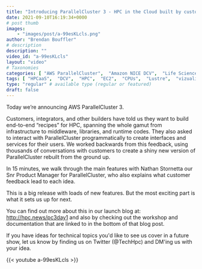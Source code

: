 ```yaml
---
title: "Introducing ParallelCluster 3 - HPC in the Cloud built by customers"
date: 2021-09-10T16:19:34+0000
# post thumb
images:
    - "images/post/a-99esKLcls.png"
author: "Brendan Bouffler"
# description
description: ""
video_id: "a-99esKLcls"
layout: "video"
# Taxonomies
categories: [ "AWS ParallelCluster",  "Amazon NICE DCV",  "Life Sciences", ]
tags: [ "HPCaaS",  "DCV",  "HPC",  "EC2",  "CPUs",  "Lustre",  "vizualization",  "Image Builder",  "ParallelCluster",  "GPUs",  "Storage",  "Schedulers",  "Covid-19",  "APIs",  "High Performance Computing",  "virtualization",  "techshorts", ]
type: "regular" # available type (regular or featured)
draft: false
---
```


Today we’re announcing AWS ParallelCluster 3.

Customers, integrators, and other builders have told us they want to build end-to-end “recipes” for HPC, spanning the whole gamut from infrastructure to middleware, libraries, and runtime codes. They also asked to interact with ParallelCluster programmatically to create interfaces and services for their users. We worked backwards from this feedback, using thousands of conversations with customers to create a shiny new version of ParallelCluster rebuilt from the ground up.

In 15 minutes, we walk through the main features with Nathan Stornetta our Snr Product Manager for ParallelCluster, who also explains what customer feedback lead to each idea.

This is a big release with loads of new features. But the most exciting part is what it sets us up for next.

You can find out more about this in our launch blog at: http://hpc.news/pc3day1 and also by checking out the workshop and documentation that are linked to in the bottom of that blog post.

If you have ideas for technical topics you'd like to see us cover in a future show, let us know by finding us on Twitter (@TechHpc) and DM'ing us with your idea.

{{< youtube a-99esKLcls >}}